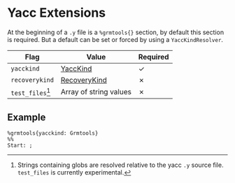 # Yacc Extensions

At the beginning of a `.y` file is a `%grmtools{}` section, by default this section is required.
But a default can be set or forced by using a `YaccKindResolver`.

| Flag             | Value                                           | Required     |
|------------------|-------------------------------------------------|--------------|
| `yacckind`       |  [YaccKind](yacccompatibility.md#yacckinds)     | &checkmark;  |
| `recoverykind`   |  [RecoveryKind](errorrecovery.md#recoverykinds) | &cross;      |
| `test_files`[^†] |  Array of string values                         | &cross;      |

[^†]: Strings containing globs are resolved relative to the yacc `.y` source file.
      `test_files` is currently experimental.

## Example

```
%grmtools{yacckind: Grmtools}
%%
Start: ;
```

